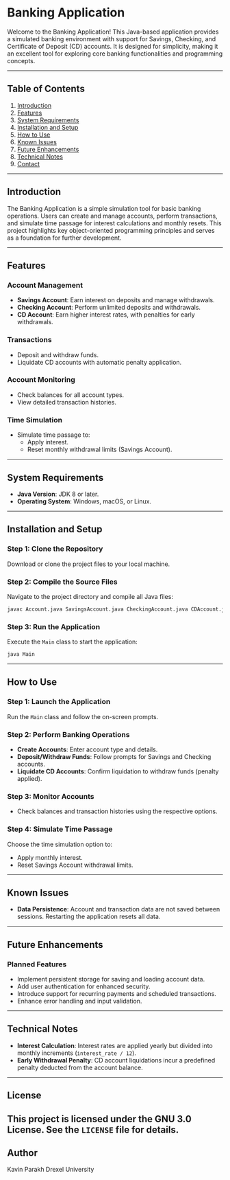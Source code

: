 
# Banking Application

Welcome to the Banking Application! This Java-based application provides a simulated banking environment with support for Savings, Checking, and Certificate of Deposit (CD) accounts. It is designed for simplicity, making it an excellent tool for exploring core banking functionalities and programming concepts.

---

## Table of Contents

1. [Introduction](#introduction)
2. [Features](#features)
3. [System Requirements](#system-requirements)
4. [Installation and Setup](#installation-and-setup)
5. [How to Use](#how-to-use)
6. [Known Issues](#known-issues)
7. [Future Enhancements](#future-enhancements)
8. [Technical Notes](#technical-notes)
9. [Contact](#contact)

---

## Introduction

The Banking Application is a simple simulation tool for basic banking operations. Users can create and manage accounts, perform transactions, and simulate time passage for interest calculations and monthly resets. This project highlights key object-oriented programming principles and serves as a foundation for further development.

---

## Features

### Account Management
- **Savings Account**: Earn interest on deposits and manage withdrawals.
- **Checking Account**: Perform unlimited deposits and withdrawals.
- **CD Account**: Earn higher interest rates, with penalties for early withdrawals.

### Transactions
- Deposit and withdraw funds.
- Liquidate CD accounts with automatic penalty application.

### Account Monitoring
- Check balances for all account types.
- View detailed transaction histories.

### Time Simulation
- Simulate time passage to:
  - Apply interest.
  - Reset monthly withdrawal limits (Savings Account).

---

## System Requirements

- **Java Version**: JDK 8 or later.
- **Operating System**: Windows, macOS, or Linux.

---

## Installation and Setup

### Step 1: Clone the Repository
Download or clone the project files to your local machine.

### Step 2: Compile the Source Files
Navigate to the project directory and compile all Java files:
```bash
javac Account.java SavingsAccount.java CheckingAccount.java CDAccount.java Transaction.java Main.java
```

### Step 3: Run the Application
Execute the `Main` class to start the application:
```bash
java Main
```

---

## How to Use

### Step 1: Launch the Application
Run the `Main` class and follow the on-screen prompts.

### Step 2: Perform Banking Operations
- **Create Accounts**: Enter account type and details.
- **Deposit/Withdraw Funds**: Follow prompts for Savings and Checking accounts.
- **Liquidate CD Accounts**: Confirm liquidation to withdraw funds (penalty applied).

### Step 3: Monitor Accounts
- Check balances and transaction histories using the respective options.

### Step 4: Simulate Time Passage
Choose the time simulation option to:
- Apply monthly interest.
- Reset Savings Account withdrawal limits.

---

## Known Issues

- **Data Persistence**: Account and transaction data are not saved between sessions. Restarting the application resets all data.

---

## Future Enhancements

### Planned Features
- Implement persistent storage for saving and loading account data.
- Add user authentication for enhanced security.
- Introduce support for recurring payments and scheduled transactions.
- Enhance error handling and input validation.

---

## Technical Notes

- **Interest Calculation**: Interest rates are applied yearly but divided into monthly increments (`interest_rate / 12`).
- **Early Withdrawal Penalty**: CD account liquidations incur a predefined penalty deducted from the account balance.

---

## License
This project is licensed under the GNU 3.0 License. See the `LICENSE` file for details.
---

## Author
Kavin Parakh
Drexel University
